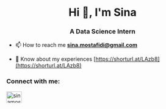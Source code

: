 <h1 align="center">Hi 👋, I'm Sina</h1>
<h3 align="center">A Data Science Intern</h3>

- 📫 How to reach me **sina.mostafidi@gmail.com**

- 📄 Know about my experiences [https://shorturl.at/LAzb8](https://shorturl.at/LAzb8)

<h3 align="left">Connect with me:</h3>
<p align="left">
<a href="https://linkedin.com/in/sinamostafidi" target="blank"><img align="center" src="https://raw.githubusercontent.com/rahuldkjain/github-profile-readme-generator/master/src/images/icons/Social/linked-in-alt.svg" alt="sinamostafidi" height="30" width="40" /></a>
</p>
